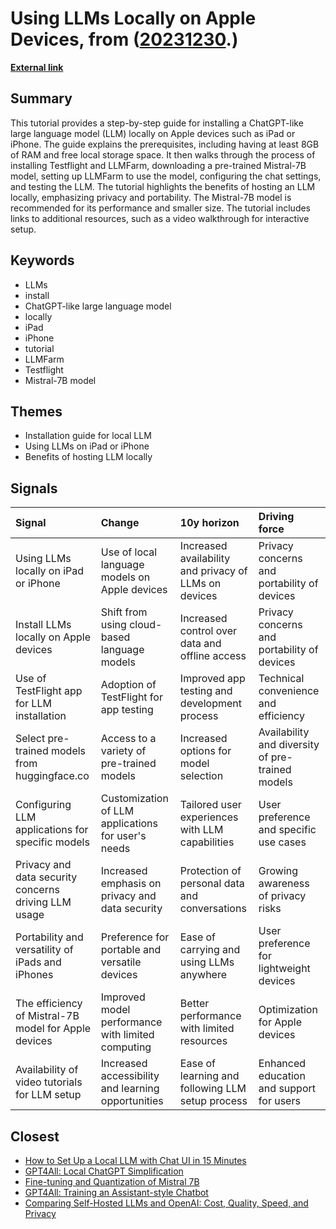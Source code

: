 # __Using LLMs Locally on Apple Devices__, from ([20231230](https://kghosh.substack.com/p/20231230).)

__[External link](https://www.linkedin.com/pulse/using-llms-locally-ipad-iphone-maciek-j%C4%99drzejczyk-cd0zf/?utm_source=share&utm_medium=member_ios&utm_campaign=share_via)__



## Summary

This tutorial provides a step-by-step guide for installing a ChatGPT-like large language model (LLM) locally on Apple devices such as iPad or iPhone. The guide explains the prerequisites, including having at least 8GB of RAM and free local storage space. It then walks through the process of installing Testflight and LLMFarm, downloading a pre-trained Mistral-7B model, setting up LLMFarm to use the model, configuring the chat settings, and testing the LLM. The tutorial highlights the benefits of hosting an LLM locally, emphasizing privacy and portability. The Mistral-7B model is recommended for its performance and smaller size. The tutorial includes links to additional resources, such as a video walkthrough for interactive setup.

## Keywords

* LLMs
* install
* ChatGPT-like large language model
* locally
* iPad
* iPhone
* tutorial
* LLMFarm
* Testflight
* Mistral-7B model

## Themes

* Installation guide for local LLM
* Using LLMs on iPad or iPhone
* Benefits of hosting LLM locally

## Signals

| Signal                                               | Change                                             | 10y horizon                                           | Driving force                                    |
|:-----------------------------------------------------|:---------------------------------------------------|:------------------------------------------------------|:-------------------------------------------------|
| Using LLMs locally on iPad or iPhone                 | Use of local language models on Apple devices      | Increased availability and privacy of LLMs on devices | Privacy concerns and portability of devices      |
| Install LLMs locally on Apple devices                | Shift from using cloud-based language models       | Increased control over data and offline access        | Privacy concerns and portability of devices      |
| Use of TestFlight app for LLM installation           | Adoption of TestFlight for app testing             | Improved app testing and development process          | Technical convenience and efficiency             |
| Select pre-trained models from huggingface.co        | Access to a variety of pre-trained models          | Increased options for model selection                 | Availability and diversity of pre-trained models |
| Configuring LLM applications for specific models     | Customization of LLM applications for user's needs | Tailored user experiences with LLM capabilities       | User preference and specific use cases           |
| Privacy and data security concerns driving LLM usage | Increased emphasis on privacy and data security    | Protection of personal data and conversations         | Growing awareness of privacy risks               |
| Portability and versatility of iPads and iPhones     | Preference for portable and versatile devices      | Ease of carrying and using LLMs anywhere              | User preference for lightweight devices          |
| The efficiency of Mistral-7B model for Apple devices | Improved model performance with limited computing  | Better performance with limited resources             | Optimization for Apple devices                   |
| Availability of video tutorials for LLM setup        | Increased accessibility and learning opportunities | Ease of learning and following LLM setup process      | Enhanced education and support for users         |

## Closest

* [How to Set Up a Local LLM with Chat UI in 15 Minutes](483b7affad734e22a7b7bf7dae41c4f9)
* [GPT4All: Local ChatGPT Simplification](280062047a4f4c0db1811e6ca41703d0)
* [Fine-tuning and Quantization of Mistral 7B](36a5b7d527ff4906b5bb8ee04e6314f7)
* [GPT4All: Training an Assistant-style Chatbot](d7d522cdd6d70b19b072272af8b501c2)
* [Comparing Self-Hosted LLMs and OpenAI: Cost, Quality, Speed, and Privacy](cde52125a54df8cddd2d6464c9ed07de)